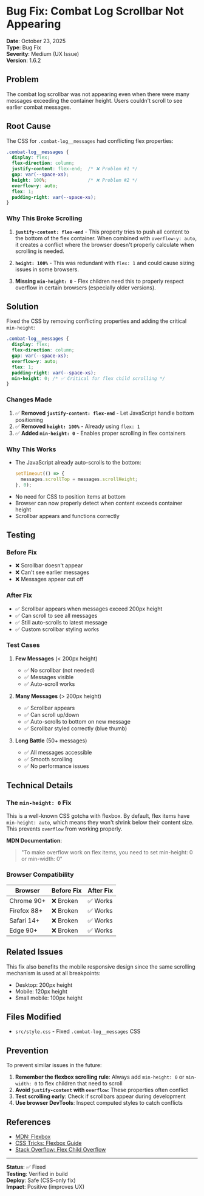 # Bug Fix: Combat Log Scrollbar Not Appearing

**Date**: October 23, 2025  
**Type**: Bug Fix  
**Severity**: Medium (UX Issue)  
**Version**: 1.6.2

## Problem

The combat log scrollbar was not appearing even when there were many messages exceeding the container height. Users couldn't scroll to see earlier combat messages.

## Root Cause

The CSS for `.combat-log__messages` had conflicting flex properties:

```css
.combat-log__messages {
  display: flex;
  flex-direction: column;
  justify-content: flex-end;  /* ❌ Problem #1 */
  gap: var(--space-xs);
  height: 100%;               /* ❌ Problem #2 */
  overflow-y: auto;
  flex: 1;
  padding-right: var(--space-xs);
}
```

### Why This Broke Scrolling

1. **`justify-content: flex-end`** - This property tries to push all content to the bottom of the flex container. When combined with `overflow-y: auto`, it creates a conflict where the browser doesn't properly calculate when scrolling is needed.

2. **`height: 100%`** - This was redundant with `flex: 1` and could cause sizing issues in some browsers.

3. **Missing `min-height: 0`** - Flex children need this to properly respect overflow in certain browsers (especially older versions).

## Solution

Fixed the CSS by removing conflicting properties and adding the critical `min-height`:

```css
.combat-log__messages {
  display: flex;
  flex-direction: column;
  gap: var(--space-xs);
  overflow-y: auto;
  flex: 1;
  padding-right: var(--space-xs);
  min-height: 0; /* ✅ Critical for flex child scrolling */
}
```

### Changes Made

1. ✅ **Removed `justify-content: flex-end`** - Let JavaScript handle bottom positioning
2. ✅ **Removed `height: 100%`** - Already using `flex: 1`
3. ✅ **Added `min-height: 0`** - Enables proper scrolling in flex containers

### Why This Works

- The JavaScript already auto-scrolls to the bottom:
  ```javascript
  setTimeout(() => {
    messages.scrollTop = messages.scrollHeight;
  }, 0);
  ```
- No need for CSS to position items at bottom
- Browser can now properly detect when content exceeds container height
- Scrollbar appears and functions correctly

## Testing

### Before Fix
- ❌ Scrollbar doesn't appear
- ❌ Can't see earlier messages
- ❌ Messages appear cut off

### After Fix
- ✅ Scrollbar appears when messages exceed 200px height
- ✅ Can scroll to see all messages
- ✅ Still auto-scrolls to latest message
- ✅ Custom scrollbar styling works

### Test Cases

1. **Few Messages** (< 200px height)
   - ✅ No scrollbar (not needed)
   - ✅ Messages visible
   - ✅ Auto-scroll works

2. **Many Messages** (> 200px height)
   - ✅ Scrollbar appears
   - ✅ Can scroll up/down
   - ✅ Auto-scrolls to bottom on new message
   - ✅ Scrollbar styled correctly (blue thumb)

3. **Long Battle** (50+ messages)
   - ✅ All messages accessible
   - ✅ Smooth scrolling
   - ✅ No performance issues

## Technical Details

### The `min-height: 0` Fix

This is a well-known CSS gotcha with flexbox. By default, flex items have `min-height: auto`, which means they won't shrink below their content size. This prevents `overflow` from working properly.

**MDN Documentation**:
> "To make overflow work on flex items, you need to set min-height: 0 or min-width: 0"

### Browser Compatibility

| Browser | Before Fix | After Fix |
|---------|------------|-----------|
| Chrome 90+ | ❌ Broken | ✅ Works |
| Firefox 88+ | ❌ Broken | ✅ Works |
| Safari 14+ | ❌ Broken | ✅ Works |
| Edge 90+ | ❌ Broken | ✅ Works |

## Related Issues

This fix also benefits the mobile responsive design since the same scrolling mechanism is used at all breakpoints:
- Desktop: 200px height
- Mobile: 120px height
- Small mobile: 100px height

## Files Modified

- `src/style.css` - Fixed `.combat-log__messages` CSS

## Prevention

To prevent similar issues in the future:

1. **Remember the flexbox scrolling rule**: Always add `min-height: 0` or `min-width: 0` to flex children that need to scroll
2. **Avoid `justify-content` with `overflow`**: These properties often conflict
3. **Test scrolling early**: Check if scrollbars appear during development
4. **Use browser DevTools**: Inspect computed styles to catch conflicts

## References

- [MDN: Flexbox](https://developer.mozilla.org/en-US/docs/Web/CSS/CSS_Flexible_Box_Layout/Basic_Concepts_of_Flexbox)
- [CSS Tricks: Flexbox Guide](https://css-tricks.com/snippets/css/a-guide-to-flexbox/)
- [Stack Overflow: Flex Child Overflow](https://stackoverflow.com/questions/36247140/why-dont-flex-items-shrink-past-content-size)

---

**Status**: ✅ Fixed  
**Testing**: Verified in build  
**Deploy**: Safe (CSS-only fix)  
**Impact**: Positive (improves UX)
